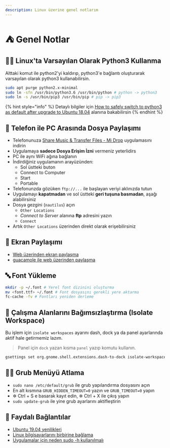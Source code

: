 ```yaml
---
description: Linux üzerine genel notlarım
---
```


# ⛺ Genel Notlar

## 👨‍🔧 Linux'ta Varsayılan Olarak Python3 Kullanma

Alttaki komut ile python2'yi kaldırıp, python3'e bağlantı oluşturarak varsayılan olarak python3 kullanabilirsin.

```bash
sudo apt purge python2.x-minimal
sudo ln -sfn /usr/bin/python3.6 /usr/bin/python # python -> python3
sudo ln -s /usr/bin/pip3 /usr/bin/pip # pip -> pip3
```

{% hint style="info" %}
Detaylı bilgiler için [How to safely switch to python3 as default after upgrade to Ubuntu 18.04](https://askubuntu.com/questions/1065572/how-to-safely-switch-to-python3-as-default-after-upgrade-to-ubuntu-18-04) alanına bakabilirsin
{% endhint %}

## 📶 Telefon ile PC Arasında Dosya Paylaşımı

* Telefonunuza [Share Music & Transfer Files - Mi Drop](https://play.google.com/store/apps/details?id=com.xiaomi.midrop) uygulamasını indirin
* Uygulamaya **sadece Dosya Erişim İzni** vermeniz yeterlidirs
* PC ile aynı WiFi ağına bağlanın
* İndirdiğiniz uygulamanın arayüzünden:
  * Sol üstteki buton
  * Connect to Computer
  * Start
  * Portable
* Telefonunzda gözüken `ftp://...` ile başlayan veriyi aklınızda tutun
* Uygulamayı **kapatmadan** ve sol üstteki **geri tuşuna basmadan**, aşağı alabilirsiniz
* Dosya gezgini \(`nautilus`\) açın
  * `Other Locations`
  * _Connect to Server_ alanına **ftp** adresini yazın
  * `Connect`
* Artık `Other Locations` üzerinden direkt olarak erişebilirsiniz

## 🎴 Ekran Paylaşımı

* [Web üzerinden ekran paylaşma](https://askubuntu.com/questions/335158/share-desktop-via-web-browser/536958)
* [guacamole ile web üzerinden paylaşma](http://guacamole.apache.org/)

## 🔤 Font Yükleme

```bash
mkdir -p ~/.font # Yerel font dizinini oluşturma
mv <font.ttf> ~/.font # Font dosyasını gerekli yere aktarma
fc-cache -fv # Fontları yeniden derleme
```

## 🚀 Çalışma Alanlarını Bağımsızlaştırma \(Isolate Workspace\)

Bu işlem için `isolate workspaces` ayarını dash, dock ya da panel ayarlarında aktif hale getirmemiz lazım.

> Panel için `dock` yazan kısma `panel` yazıp komutu kullanın.

```bash
gsettings set org.gnome.shell.extensions.dash-to-dock isolate-workspaces true
```

## 🏃‍♂️ Grub Menüyü Atlama

* `sudo nano /etc/default/grub` ile grub yapılandırma dosyasını açın
* En alt kısmına `GRUB_HIDDEN_TIMEOUT=0` yazın ve `GRUB_TIMEOUT=0` yapın
* ✲ Ctrl + S e basarak kayıt edin, ✲ Ctrl + X ile çıkış yapın
* `sudo update-grub` ile yine grub ayarlarını aktifleştirin

## 🔗 Faydalı Bağlantılar

* [Ubuntu 19.04 yenilikleri](https://itsfoss.com/ubuntu-19-04-release-features/)
* [Linux bilgisayarlarını birbirine bağlama](https://www.maketecheasier.com/netcat-transfer-files-between-linux-computers/)
* [Uygulamalar için neden sudo -h kullanılmalı](https://askubuntu.com/questions/270006/why-should-users-never-use-normal-sudo-to-start-graphical-applications)

